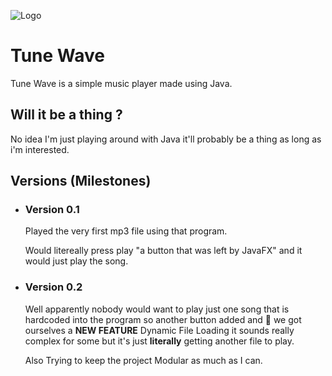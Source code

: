
![Logo](https://dev-to-uploads.s3.amazonaws.com/uploads/articles/th5xamgrr6se0x5ro4g6.png)


# Tune Wave

Tune Wave is a simple music player made using Java.

## Will it be a thing ?

No idea I'm just playing around with Java it'll probably be a thing as long as i'm interested.




## Versions (Milestones)

- ### Version 0.1

    Played the very first mp3 file using that program.
    
    Would litereally press play "a button that was left by JavaFX" and it would just play the song.

- ### Version 0.2
    Well apparently nobody would want to play just one song that is hardcoded into the program so another button added and 🥳 we got ourselves a **NEW FEATURE** Dynamic File Loading it sounds really complex for some but it's just **literally** getting another file to play.

    Also Trying to keep the project Modular as much as I can.

